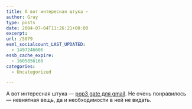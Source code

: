 ```yaml
---
title: А вот интересная штука —
author: Gray
type: posts
date: 2004-07-04T11:26:21+00:00
excerpt:
url: /5079
esml_socialcount_LAST_UPDATED:
  - 1497246606
essb_cache_expire:
  - 1605856160
categories:
  - Uncategorized

---
```








А вот интересная штука &#8212; <a href="http://jaybe.org/info.htm" target="_blank">pop3 gate для gmail</a>. Не очень понравилось &#8212; невнятная вещь, да и необходимости в ней не видать.